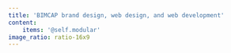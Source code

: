 ```yaml
---
title: 'BIMCAP brand design, web design, and web development'
content:
    items: '@self.modular'
image_ratio: ratio-16x9
---
```


